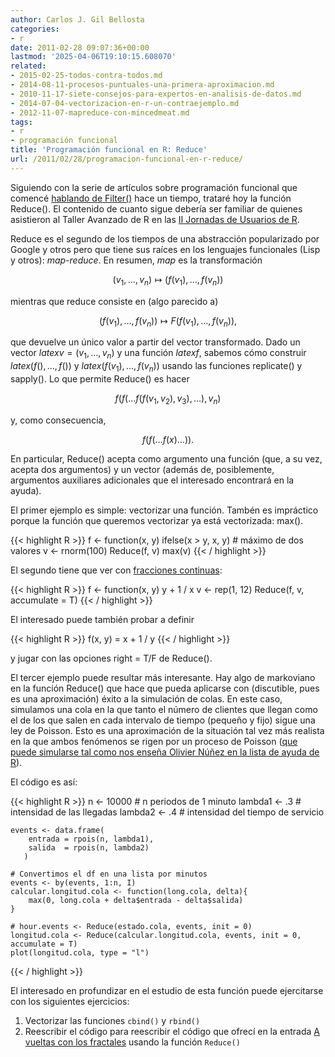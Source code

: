 ```yaml
---
author: Carlos J. Gil Bellosta
categories:
- r
date: 2011-02-28 09:07:36+00:00
lastmod: '2025-04-06T19:10:15.608070'
related:
- 2015-02-25-todos-contra-todos.md
- 2014-08-11-procesos-puntuales-una-primera-aproximacion.md
- 2010-11-17-siete-consejos-para-expertos-en-analisis-de-datos.md
- 2014-07-04-vectorizacion-en-r-un-contraejemplo.md
- 2012-11-07-mapreduce-con-mincedmeat.md
tags:
- r
- programación funcional
title: 'Programación funcional en R: Reduce'
url: /2011/02/28/programacion-funcional-en-r-reduce/
---
```


Siguiendo con la serie de artículos sobre programación funcional que comencé [hablando de Filter()](https://datanalytics.com/2010/11/24/programacion-funcional-en-r-filter/) hace un tiempo, trataré hoy la función Reduce(). El contenido de cuanto sigue debería ser familiar de quienes asistieron al Taller Avanzado de R en las [II Jornadas de Usuarios de R](https://datanalytics.com/2010/12/29/noticia-de-las-ii-jornadas-de-usuarios-de-r/).

Reduce es el segundo de los tiempos de una abstracción popularizado por Google y otros pero que tiene sus raíces en los lenguajes funcionales (Lisp y otros): _map-reduce_. En resumen, _map_ es la transformación


$$(v_1, \dots, v_n) \longmapsto (f(v_1), \dots, f(v_n))$$


mientras que reduce consiste en (algo parecido a)


$$(f(v_1), \dots, f(v_n))  \longmapsto F(f(v_1), \dots, f(v_n)),$$


que devuelve un único valor a partir del vector transformado. Dado un vector $latex v=(v_1, \dots, v_n)$ y una función $latex f$, sabemos cómo construir $latex (f(), \dots, f())$ y $latex (f(v_1), \dots, f(v_n))$ usando las funciones replicate() y sapply(). Lo que permite Reduce() es hacer


$$f(f(\dots f(f(v_1, v_2), v_3), \dots), v_n)$$


y, como consecuencia,


$$f(f(\dots f(x) \dots)).$$


En particular, Reduce() acepta como argumento una función (que, a su vez, acepta dos argumentos) y un vector (además de, posiblemente, argumentos auxiliares adicionales que el interesado encontrará en la ayuda).

El primer ejemplo es simple: vectorizar una función. Tambén es impráctico porque la función que queremos vectorizar ya está vectorizada: max().







{{< highlight R >}}
    f <- function(x, y) ifelse(x > y, x, y)     # máximo de dos valores
    v <- rnorm(100)
    Reduce(f, v)
    max(v)
{{< / highlight >}}







El segundo tiene que ver con [fracciones continuas](http://es.wikipedia.org/wiki/Fracci%C3%B3n_continua):







{{< highlight R >}}
    f <- function(x, y) y + 1 / x
    v <- rep(1, 12)
    Reduce(f, v, accumulate = T)
{{< / highlight >}}







El interesado puede también probar a definir







{{< highlight R >}}
    f(x, y) = x + 1 / y
{{< / highlight >}}







y jugar con las opciones right = T/F de Reduce().

El tercer ejemplo puede resultar más interesante. Hay algo de markoviano en la función Reduce() que hace que pueda aplicarse con (discutible, pues es una aproximación) éxito a la simulación de colas. En este caso, simulamos una cola en la que tanto el número de clientes que llegan como el de los que salen en cada intervalo de tiempo (pequeño y fijo) sigue una ley de Poisson. Esto es una aproximación de la situación tal vez más realista en la que ambos fenómenos se rigen por un proceso de Poisson ([que puede simularse tal como nos enseña Olivier Núñez en la lista de ayuda de R](https://stat.ethz.ch/pipermail/r-help-es/2010-April/000891.html)).

El código es así:







{{< highlight R >}}
    n <- 10000      # n periodos de 1 minuto
    lambda1 <- .3   # intensidad de las llegadas
    lambda2 <- .4   # intensidad del tiempo de servicio

    events <- data.frame(
        entrada = rpois(n, lambda1),
        salida  = rpois(n, lambda2)
       )

    # Convertimos el df en una lista por minutos
    events <- by(events, 1:n, I)
    calcular.longitud.cola <- function(long.cola, delta){
        max(0, long.cola + delta$entrada - delta$salida)
    }

    # hour.events <- Reduce(estado.cola, events, init = 0)
    longitud.cola <- Reduce(calcular.longitud.cola, events, init = 0, accumulate = T)
    plot(longitud.cola, type = "l")
{{< / highlight >}}







El interesado en profundizar en el estudio de esta función puede ejercitarse con los siguientes ejercicios:



1. Vectorizar las funciones `cbind()` y `rbind()`
2. Reescribir el código para reescribir el código que ofrecí en la entrada [A vueltas con los fractales](https://datanalytics.com/2010/10/26/a-vueltas-con-los-fractales/) usando la función `Reduce()`